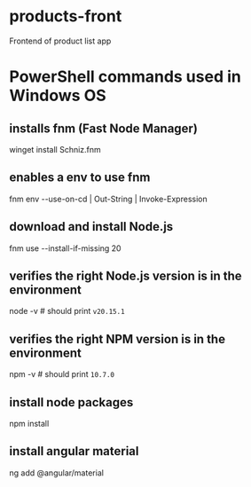 # products-front
Frontend of product list app

# PowerShell commands used in Windows OS

## installs fnm (Fast Node Manager)
winget install Schniz.fnm

## enables a env to use fnm
fnm env --use-on-cd | Out-String | Invoke-Expression

## download and install Node.js
fnm use --install-if-missing 20

## verifies the right Node.js version is in the environment
node -v # should print `v20.15.1`

## verifies the right NPM version is in the environment
npm -v # should print `10.7.0`

## install node packages
npm install

## install angular material
ng add @angular/material
